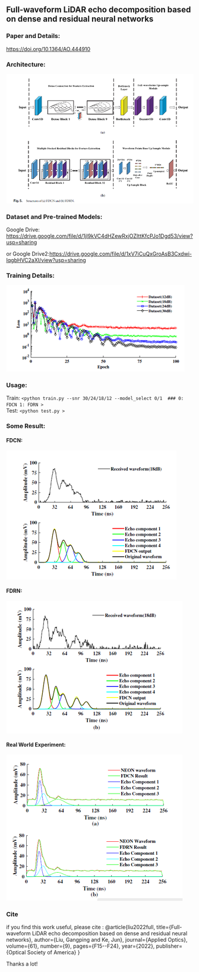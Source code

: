 ## Full-waveform LiDAR echo decomposition based on dense and residual neural networks
### Paper and Details:
https://doi.org/10.1364/AO.444910
### Architecture: 
![image](https://github.com/ZedFm/FDCN_FDRN/blob/d5955a1222ff2ebe4439e64a251379336400bd26/pics/pic_1.png)
### Dataset and Pre-trained Models:
Google Drive: https://drive.google.com/file/d/1jI9kVC4dHZewRxjOZIttKfcPJo1Dgd53/view?usp=sharing 

or Google Drive2:https://drive.google.com/file/d/1xV7iCuQxGroAsB3Cxdwi-IqgbHVC2aXI/view?usp=sharing

### Training Details:
![image](https://github.com/ZedFm/FDCN_FDRN/blob/d5955a1222ff2ebe4439e64a251379336400bd26/pics/pic_2_train.png)

### Usage:
Train: `<python train.py --snr 30/24/18/12 --model_select 0/1  ### 0: FDCN 1: FDRN >`  
Test: `<python test.py >` 

### Some Result:
#### FDCN:

![image](https://github.com/ZedFm/FDCN_FDRN/blob/d5955a1222ff2ebe4439e64a251379336400bd26/pics/pic_3_d.png)
  
  
#### FDRN:
![image](https://github.com/ZedFm/FDCN_FDRN/blob/d5955a1222ff2ebe4439e64a251379336400bd26/pics/pic_3_r.png)


#### Real World Experiment:
![image](https://github.com/ZedFm/FDCN_FDRN/blob/d5955a1222ff2ebe4439e64a251379336400bd26/pics/pic_3_total.png)

### Cite
if you find this work useful, please cite :
@article{liu2022full,
  title={Full-waveform LiDAR echo decomposition based on dense and residual neural networks},
  author={Liu, Gangping and Ke, Jun},
  journal={Applied Optics},
  volume={61},
  number={9},
  pages={F15--F24},
  year={2022},
  publisher={Optical Society of America}
}

Thanks a lot!
